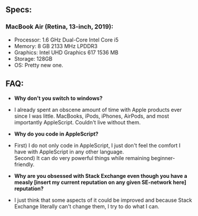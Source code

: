 ## Specs:

### MacBook Air (Retina, 13-inch, 2019):
* Processor: 1.6 GHz Dual-Core Intel Core i5
* Memory: 8 GB 2133 MHz LPDDR3
* Graphics: Intel UHD Graphics 617 1536 MB
* Storage: 128GB
* OS: Pretty new one.

## FAQ:

* **Why don't you switch to windows?**
* I already spent an obscene amount of time with Apple products ever since I was little. MacBooks, iPods, iPhones, AirPods, and most importantly AppleScript. Couldn't live without them.

* **Why do you code in AppleScript?**
* First) I do not only code in AppleScript, I just don't feel the comfort I have with AppleScript in any other language. <br>
Second) It can do very powerful things while remaining beginner-friendly.

* **Why are you obsessed with Stack Exchange even though you have a measly [insert my current reputation on any given SE-network here] reputation?**
* I just think that some aspects of it could be improved and because Stack Exchange literally can't change them, I try to do what I can.
